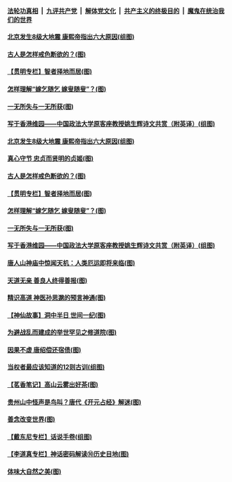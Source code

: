 ####  [法轮功真相](../../../../basic/blob/master/README.md?t=07091402) &nbsp;|&nbsp; [九评共产党](../../../../9ping.md/blob/master/README.md?t=07091402) &nbsp;|&nbsp; [解体党文化](../../../../jtdwh.md/blob/master/README.md?t=07091402)  &nbsp;|&nbsp; [共产主义的终极目的](../../../../gczydzjmd.md/blob/master/README.md?t=07091402) &nbsp;|&nbsp; [魔鬼在统治我们的世界](../../../../mgztzwmdsj.md/blob/master/README.md?t=07091402) 

#### [北京发生8级大地震 康熙帝指出六大原因(组图)](../pages/p7/939083.md?t=07091402) 

#### [古人是怎样戒色断欲的？(图)](../pages/p7/939115.md?t=07091402) 

#### [【贯明专栏】智者择地而居(图)](../pages/p7/938962.md?t=07091402) 

#### [怎样理解“嫁乞随乞 嫁叟随叟”？(图)](../pages/p7/938660.md?t=07091402) 

#### [一无所失与一无所获(图)](../pages/p7/938964.md?t=07091402) 

#### [写于香港维园——中国政法大学原客座教授姚生辉诗文共赏（附英译）(组图)](../pages/p7/938935.md?t=07091402) 

#### [北京发生8级大地震 康熙帝指出六大原因(组图)](../pages/p7/939083.md?t=07091402) 

#### [真心守节 忠贞而贤明的贞姬(图)](../pages/p7/938969.md?t=07091402) 

#### [古人是怎样戒色断欲的？(图)](../pages/p7/939115.md?t=07091402) 

#### [【贯明专栏】智者择地而居(图)](../pages/p7/938962.md?t=07091402) 

#### [怎样理解“嫁乞随乞 嫁叟随叟”？(图)](../pages/p7/938660.md?t=07091402) 

#### [一无所失与一无所获(图)](../pages/p7/938964.md?t=07091402) 

#### [写于香港维园——中国政法大学原客座教授姚生辉诗文共赏（附英译）(组图)](../pages/p7/938935.md?t=07091402) 

#### [唐人山神庙中惊闻天机：人类厄运即将来临(图)](../pages/p7/938830.md?t=07091402) 

#### [天道无亲 善良人终得善报(图)](../pages/p7/938657.md?t=07091402) 

#### [精识高道 神医孙思邈的预言神通(图)](../pages/p7/938855.md?t=07091402) 

#### [【神仙故事】洞中半日 世间一纪(图)](../pages/p7/938663.md?t=07091402) 

#### [为避战乱而建成的举世罕见之修道院(图)](../pages/p7/938715.md?t=07091402) 

#### [因果不虚 唐绍偿还宿债(图)](../pages/p7/938656.md?t=07091402) 

#### [当权者最应该知道的12则古训(组图)](../pages/p7/938581.md?t=07091402) 

#### [【茗香笔记】高山云雾出好茶(图)](../pages/p7/938345.md?t=07091402) 

#### [贵州山中怪声是鸟叫？唐代《开元占经》解迷(图)](../pages/p7/938669.md?t=07091402) 

#### [善念改变世界(图)](../pages/p7/938282.md?t=07091402) 

#### [【戴东尼专栏】话说手卷(组图)](../pages/p7/936297.md?t=07091402) 

#### [【李道真专栏】神话密码解读⑩历史目地(图)](../pages/p7/938337.md?t=07091402) 

#### [体味大自然之美(图)](../pages/p7/938567.md?t=07091402) 

